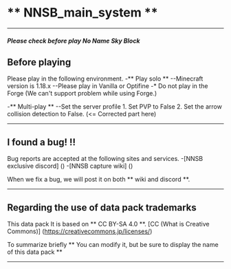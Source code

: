 # ** NNSB_main_system **
----
##### Please check before play No Name Sky Block

## Before playing
Please play in the following environment.
-** Play solo **
  --Minecraft version is 1.18.x
  --Please play in Vanilla or Optifine
    -* Do not play in the Forge (We can't support problem while using Forge.)

-** Multi-play **
  --Set the server profile
    1. Set PVP to False
    2. Set the arrow collision detection to False. (<= Corrected part here)

----

## I found a bug! !!
Bug reports are accepted at the following sites and services.
-[NNSB exclusive discord] ()
-[NNSB capture wiki] ()

When we fix a bug, we will post it on both ** wiki and discord **.

----
## Regarding the use of data pack trademarks
This data pack
It is based on ** CC BY-SA 4.0 **.
[CC (What is Creative Commons)] (https://creativecommons.jp/licenses/)

To summarize briefly
** You can modify it, but be sure to display the name of this data pack **

----
###
###
###
###
###
